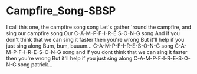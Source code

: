 # Campfire_Song-SBSP
I call this one, the campfire song song
Let's gather 'round the campfire, and sing our campfire song
Our C-A-M-P-F-I-R-E S-O-N-G song
And if you don't think that we can sing it faster then you're wrong
But it'll help if you just sing along
Bum, bum, buuum...
C-A-M-P-F-I-R-E-S-O-N-G song
C-A-M-P-F-I-R-E-S-O-N-G song
and if you dont think that we can sing it faster then you're wrong
But it'll help if you just sing along
C-A-M-P-F-I-R-E-S-O-N-G song
patrick...
